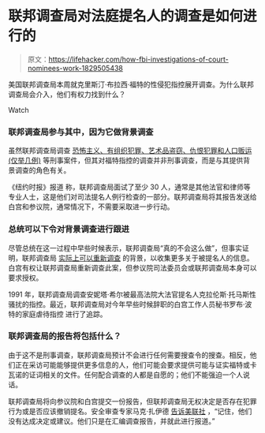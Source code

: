 # 联邦调查局对法庭提名人的调查是如何进行的

> 原文：<https://lifehacker.com/how-fbi-investigations-of-court-nominees-work-1829505438>

美国联邦调查局本周就克里斯汀·布拉西·福特的性侵犯指控展开调查。为什么联邦调查局会介入，他们有权力找到什么？

Watch

### 联邦调查局参与其中，因为它做背景调查

虽然联邦调查局调查 [恐怖主义、有组织犯罪、艺术品盗窃、仇恨犯罪和人口贩运(仅举几例)](https://www.fbi.gov/investigate) 等刑事案件，但其对福特指控的调查并非刑事调查，而是与其提供背景调查的角色有关。

《纽约时报》报道 称，联邦调查局面试了至少 30 人，通常是其他法官和律师等专业人士，这是他们对司法提名人例行检查的一部分。联邦调查局将其报告发送给白宫和参议院，通常情况下，不需要采取进一步行动。

### 总统可以下令对背景调查进行跟进

尽管总统在这一过程中早些时候表示，联邦调查局“真的不会这么做”，但事实证明，联邦调查局 [实际上可以重新调查](https://www.politifact.com/truth-o-meter/statements/2018/sep/20/donald-trump/donald-trump-wrong-fbi-limits-kavanaugh-supreme-co/) 的背景，以收集更多关于被提名人的信息。白宫有权让联邦调查局重新调查此案，但参议院司法委员会或联邦调查局本身可以要求授权。

1991 年，联邦调查局调查安妮塔·希尔被最高法院大法官提名人克拉伦斯·托马斯性骚扰的指控。最近，联邦调查局对今年早些时候辞职的白宫工作人员秘书罗布·波特的家庭虐待指控 进行了追踪。

### 联邦调查局的报告将包括什么？

由于这不是刑事调查，联邦调查局预计不会进行任何需要搜查令的搜查。相反，他们正在采访可能能够提供更多信息的人，他们可能会要求提供可能与证实福特或卡瓦诺的证词相关的文件。任何配合调查的人都是自愿的；他们不能强迫一个人说话。

联邦调查局将向参议院和白宫提交一份报告，但联邦调查局无权决定是否存在犯罪行为或是否应该撤销提名。安全审查专家马克·扎伊德 [告诉美联社](https://apnews.com/8c5cacfdd43f430fb37475f650fa4b92) ，“记住，他们没有达成决定或建议。他们只是在汇编调查报告，并就此进行报道。”